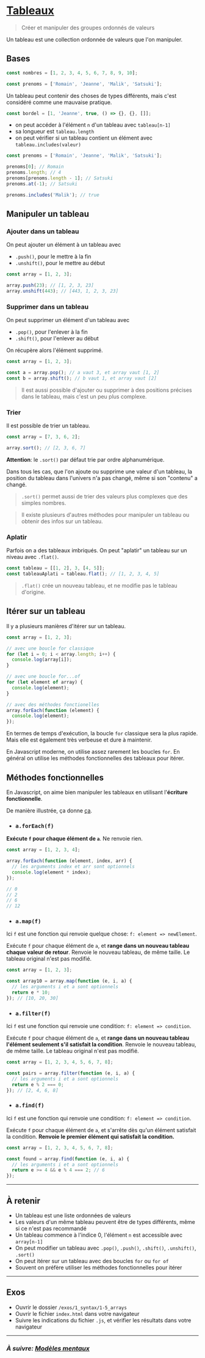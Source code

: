 # [Tableaux](https://developer.mozilla.org/en-US/docs/Web/JavaScript/Reference/Global_Objects/Array)

> Créer et manipuler des groupes ordonnés de valeurs

Un tableau est une collection ordonnée de valeurs que l'on manipuler.

## Bases

```js
const nombres = [1, 2, 3, 4, 5, 6, 7, 8, 9, 10];

const prenoms = ['Romain', 'Jeanne', 'Malik', 'Satsuki'];
```

Un tableau peut contenir des choses de types différents, mais c'est considéré comme une mauvaise pratique.

```js
const bordel = [1, 'Jeanne', true, () => {}, {}, []];
```

- on peut accéder à l'élément `n` d'un tableau avec `tableau[n-1]`
- sa longueur
est `tableau.length`
- on peut vérifier si un tableau contient un élément avec `tableau.includes(valeur)`

```js
const prenoms = ['Romain', 'Jeanne', 'Malik', 'Satsuki'];

prenoms[0]; // Romain
prenoms.length; // 4
prenoms[prenoms.length - 1]; // Satsuki
prenoms.at(-1); // Satsuki

prenoms.includes('Malik'); // true
```

## Manipuler un tableau

### Ajouter dans un tableau

On peut ajouter un élément à un tableau avec
- `.push()`, pour le mettre à la fin
- `.unshift()`, pour le mettre au début

```js
const array = [1, 2, 3];

array.push(23); // [1, 2, 3, 23]
array.unshift(443); // [443, 1, 2, 3, 23]
```

### Supprimer dans un tableau

On peut supprimer un élément d'un tableau avec
- `.pop()`, pour l'enlever à la fin
- `.shift()`, pour l'enlever au début

On récupère alors l'élément supprimé.

```js
const array = [1, 2, 3];

const a = array.pop(); // a vaut 3, et array vaut [1, 2]
const b = array.shift(); // b vaut 1, et array vaut [2]
```

> Il est aussi possible d'ajouter ou supprimer à des positions précises dans le tableau, mais c'est un peu plus complexe.

### Trier

Il est possible de trier un tableau.

```js
const array = [7, 3, 6, 2];

array.sort(); // [2, 3, 6, 7]
```

**Attention**: le `.sort()` par défaut trie par ordre alphanumérique.

Dans tous les cas, que l'on ajoute ou supprime une valeur d'un tableau, la position du tableau dans l'univers n'a pas changé, même si son "contenu" a changé.

> `.sort()` permet aussi de trier des valeurs plus complexes que des simples nombres.

> Il existe plusieurs d'autres méthodes pour manipuler un tableau ou obtenir des infos sur un tableau.

### Aplatir

Parfois on a des tableaux imbriqués. On peut "aplatir" un tableau sur un niveau avec `.flat()`.

```js
const tableau = [[1, 2], 3, [4, 5]];
const tableauAplati = tableau.flat(); // [1, 2, 3, 4, 5]
```

> `.flat()` crée un nouveau tableau, et ne modifie pas le tableau d'origine.

## Itérer sur un tableau

Il y a plusieurs manières d'itérer sur un tableau.

```js
const array = [1, 2, 3];

// avec une boucle for classique
for (let i = 0; i < array.length; i++) {
  console.log(array[i]);
}

// avec une boucle for...of
for (let element of array) {
  console.log(element);
}

// avec des méthodes fonctionelles
array.forEach(function (element) {
  console.log(element);
});
```

En termes de temps d'exécution, la boucle `for` classique sera la plus rapide. Mais elle est également très verbeuse et dure à maintenir.

En Javascript moderne, on utilise assez rarement les boucles `for`. En général on
utilise les méthodes fonctionnelles des tableaux pour itérer.

## Méthodes fonctionnelles

En Javascript, on aime bien manipuler les tableaux en utilisant l'**écriture
fonctionnelle**.

De manière illustrée, ça donne
[ça](https://twitter.com/steveluscher/status/741089564329054208).

- ### `a.forEach(f)`

**Exécute `f` pour chaque élément de `a`**. Ne renvoie rien.

```js
const array = [1, 2, 3, 4];

array.forEach(function (element, index, arr) {
  // les arguments index et arr sont optionnels
  console.log(element * index);
});

// 0
// 2
// 6
// 12
```

- ### `a.map(f)`

Ici `f` est une fonction qui renvoie quelque chose: `f: element => newElement`.

Exécute `f` pour chaque élément de `a`, et **range dans un nouveau tableau chaque valeur de retour**. Renvoie le nouveau tableau, de même taille. Le tableau original n'est pas modifié.

```js
const array = [1, 2, 3];

const array10 = array.map(function (e, i, a) {
  // les arguments i et a sont optionnels
  return e * 10;
}); // [10, 20, 30]
```

- ### `a.filter(f)`

Ici `f` est une fonction qui renvoie une condition: `f: element => condition`.

Exécute `f` pour chaque élément de `a`, et **range dans un nouveau tableau l'élément seulement s'il satisfait la condition**. Renvoie le nouveau tableau, de même taille. Le tableau original n'est pas modifié.

```js
const array = [1, 2, 3, 4, 5, 6, 7, 8];

const pairs = array.filter(function (e, i, a) {
  // les arguments i et a sont optionnels
  return e % 2 === 0;
}); // [2, 4, 6, 8]
```

- ### `a.find(f)`

Ici `f` est une fonction qui renvoie une condition: `f: element => condition`.

Exécute `f` pour chaque élément de `a`, et s'arrête dès qu'un élément satisfait la condition. **Renvoie le premier élément qui satisfait la condition.**

```js
const array = [1, 2, 3, 4, 5, 6, 7, 8];

const found = array.find(function (e, i, a) {
  // les arguments i et a sont optionnels
  return e >= 4 && e % 4 === 2; // 6
});
```

---

## À retenir

- Un tableau est une liste ordonnées de valeurs
- Les valeurs d'un même tableau peuvent être de types différents, même si ce n'est pas recommandé
- Un tableau commence à l'indice 0, l'élément `n` est accessible avec `array[n-1]`
- On peut modifier un tableau avec `.pop()`, `.push()`, `.shift()`, `.unshift()`, `.sort()`
- On peut itérer sur un tableau avec des boucles `for` ou `for of`
- Souvent on préfère utiliser les méthodes fonctionnelles pour itérer

---

## Exos

- Ouvrir le dossier `/exos/1_syntax/1-5_arrays`
- Ouvrir le fichier `index.html` dans votre navigateur
- Suivre les indications du fichier `.js`, et vérifier les résultats dans
  votre navigateur

---

### _À suivre: [Modèles mentaux](../2_mental_models/ReadMe.md)_
